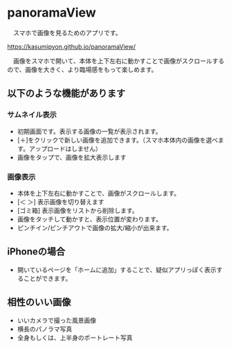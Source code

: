 # panoramaView

　スマホで画像を見るためのアプリです。

https://kasumipyon.github.io/panoramaView/

　画像をスマホで開いて、本体を上下左右に動かすことで画像がスクロールするので、画像を大きく、より臨場感をもって楽しめます。

## 以下のような機能があります
### サムネイル表示
* 初期画面です。表示する画像の一覧が表示されます。
* [＋]をクリックで新しい画像を追加できます。（スマホ本体内の画像を選べます。アップロードはしません）
* 画像をタップで、画像を拡大表示します
### 画像表示
* 本体を上下左右に動かすことで、画像がスクロールします。
* [＜ ＞] 表示画像を切り替えます
* [ゴミ箱] 表示画像をリストから削除します。
* 画像をタッチして動かすと、表示位置が変わります。
* ピンチイン/ピンチアウトで画像の拡大/縮小が出来ます。

## iPhoneの場合
* 開いているページを「ホームに追加」することで、疑似アプリっぽく表示することができます。

## 相性のいい画像
* いいカメラで撮った風景画像
* 横長のパノラマ写真
* 全身もしくは、上半身のポートレート写真
